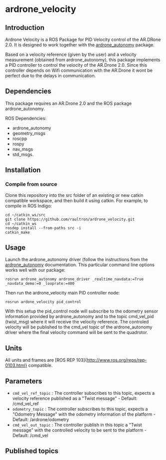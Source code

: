 # ardrone_velocity
## Introduction
Ardrone Velocity is a ROS Package for PID Velocity control of the AR.DRone 2.0. It is designed to work together with the [ardrone_autonomy](https://github.com/AutonomyLab/ardrone_autonomy) package.

Based on a velocity reference (given by the user) and a velocity measurement (obtained from ardrone_autonomy), this package implements a PID controller to control the velocity of the AR.Drone 2.0. Since this controller depends on Wifi communication with the AR.Drone it wont be perfect due to the delays in communication.

## Dependencies
This package requires an AR.Drone 2.0 and the ROS package ardrone_autonomy.

ROS Dependencies:
* ardrone_autonomy
* geometry_msgs
* roscpp
* rospy
* nav_msgs
* std_msgs.

## Installation
### Compile from source

Clone this repository into the src folder of an existing or new catkin compatible workspace, and then build it using catkin. For example, to compile in ROS Indigo:

```
cd ~/catkin_ws/src
git clone https://github.com/raultron/ardrone_velocity.git
cd ~/catkin_ws
rosdep install --from-paths src -i
catkin_make
```

## Usage

Launch the ardrone_autonomy driver (follow the instructions from the [ardrone_autonomy](https://github.com/AutonomyLab/ardrone_autonomy) documentation. This particular command line options works well with our package:

```
rosrun ardrone_autonomy ardrone_driver _realtime_navdata:=True _navdata_demo:=0 _looprate:=400
```

Then run the ardrone_velocity main PID controller node:

```
rosrun ardone_velocity pid_control
```

With this setup the pid_control node will subscribe to the odometry sensor information provided by ardrone_autonomy and to the topic cmd_vel_pid (twist_msg) where it will receive the velocity reference. The controled velocity will be published to the cmd_vel topic of the ardrone_autonomy driver where the final velocity command will be sent to the quadrotor.

## Units
All units and frames are [ROS REP 103]{http://www.ros.org/reps/rep-0103.html} compatible.

## Parameters
* ``cmd_vel_ref_topic`` : The controller subscribes to this topic, expects a velocity reference published as a "Twist message" - Default: /cmd_vel_ref
* ``odometry_topic`` : The controller subscribes to this topic, expects a "Odometry Message" with the odometry information of the platform - Default: /ardrone/odometry
* ``cmd_vel_out_topic`` : The controller publish in this topic a "Twist message" with the controlled velocity to be sent to the platform - Default: /cmd_vel



## Published topics
